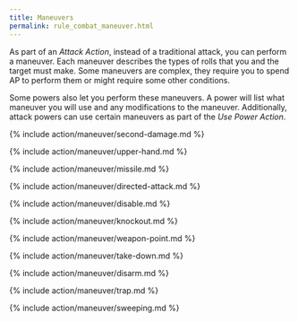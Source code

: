 ```yaml
---
title: Maneuvers
permalink: rule_combat_maneuver.html
---
```


As part of an _Attack Action_, instead of a traditional attack, you can perform a maneuver. Each maneuver describes the types of rolls that you and the target must make. Some maneuvers are complex, they require you to spend AP to perform them or might require some other conditions. 

Some powers also let you perform these maneuvers. A power will list what maneuver you will use and any modifications to the maneuver. Additionally, attack powers can use certain maneuvers as part of the _Use Power Action_.

{% include action/maneuver/second-damage.md %}

{% include action/maneuver/upper-hand.md %}

{% include action/maneuver/missile.md %}

{% include action/maneuver/directed-attack.md %}

{% include action/maneuver/disable.md %}

{% include action/maneuver/knockout.md %}

{% include action/maneuver/weapon-point.md %}

{% include action/maneuver/take-down.md %}

{% include action/maneuver/disarm.md %}

{% include action/maneuver/trap.md %}

{% include action/maneuver/sweeping.md %}